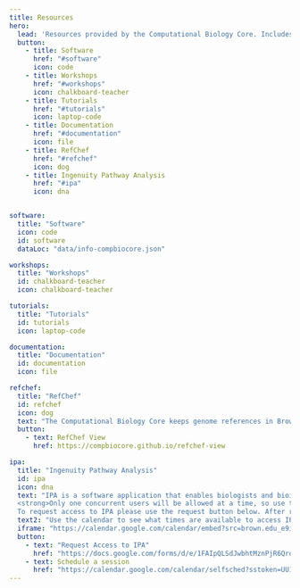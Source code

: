 ```yaml
---
title: Resources
hero:
  lead: 'Resources provided by the Computational Biology Core. Includes database subscriptions and licenses. Additionally, we provide various open source software, workshops, and tutorials in Bioinformatics and Data Science.'
  button:
    - title: Software
      href: "#software"
      icon: code
    - title: Workshops
      href: "#workshops"
      icon: chalkboard-teacher
    - title: Tutorials
      href: "#tutorials"
      icon: laptop-code
    - title: Documentation
      href: "#documentation"
      icon: file
    - title: RefChef
      href: "#refchef"
      icon: dog
    - title: Ingenuity Pathway Analysis
      href: "#ipa"
      icon: dna


software:
  title: "Software"
  icon: code
  id: software
  dataLoc: "data/info-compbiocore.json"

workshops:
  title: "Workshops"
  id: chalkboard-teacher
  icon: chalkboard-teacher

tutorials:
  title: "Tutorials"
  id: tutorials
  icon: laptop-code

documentation:
  title: "Documentation"
  id: documentation
  icon: file

refchef:
  title: "RefChef"
  id: refchef
  icon: dog
  text: "The Computational Biology Core keeps genome references in Brown's supercomputer Oscar. Oscar users can incorporate those genome references in their analyses. Click the link below for a list of Genome References available on Oscar. Contact us if you there's a genome reference you need added to that list."
  button:
    - text: RefChef View
      href: https://compbiocore.github.io/refchef-view

ipa:
  title: "Ingenuity Pathway Analysis"
  id: ipa
  icon: dna
  text: "IPA is a software application that enables biologists and bioinformaticians to identify the biological mechanisms, pathways, and functions most relevant to their experimental datasets or genes of interest. It allows researchers to graphically view, analyze, and query data in a comprehensive and seamless manner to understand molecular interactions, biological functions and disease on multiple levels. For more details go to qiagen IPA website and also access their webinars. Access to IPA free for the entire Brown community through September 2019.<br><br>
  <strong>Only one concurrent users will be allowed at a time, so use the scheduler below to reserve analysis time.</strong><br><br>
  To request access to IPA please use the request button below. After registration, Ingenuity Systems will send each registrant, via e-mail, their individual password and login instructions. Please note, the first time you login to your IPA account, it may take a few minutes to load the application. Additionally, please disable all pop-up blockers prior to signing in as they may prevent the application from loading."
  text2: "Use the calendar to see what times are available to access IPA. Click below to schedule your IPA session or to request access. Please restrict yourself to at most **two consecutive slots** for any given time."
  iframe: "https://calendar.google.com/calendar/embed?src=brown.edu_e9ihnmpmjbldkcpvmralir6578%40group.calendar.google.com&amp;ctz=America/New_York"
  button:
    - text: "Request Access to IPA"
      href: "https://docs.google.com/forms/d/e/1FAIpQLSdJwbhtMznPjR6QrobBG1u-n3AMLnWdigN-NqFepsC7gbb2tw/viewform"
    - text: Schedule a session
      href: "https://calendar.google.com/calendar/selfsched?sstoken=UU1LVEFXbXNUZTUtfGRlZmF1bHR8OGM1ZTZjYTg1YjYyNjZiMjVhZDNjNGM2YjQ0MTVlNzQ"
---
```


